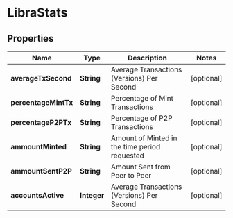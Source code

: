 # LibraStats

## Properties
Name | Type | Description | Notes
------------ | ------------- | ------------- | -------------
**averageTxSecond** | **String** | Average Transactions (Versions) Per Second |  [optional]
**percentageMintTx** | **String** | Percentage of Mint Transactions |  [optional]
**percentageP2PTx** | **String** | Percentage of P2P Transactions |  [optional]
**ammountMinted** | **String** | Amount of Minted in the time period requested |  [optional]
**ammountSentP2P** | **String** | Amount Sent from Peer to Peer |  [optional]
**accountsActive** | **Integer** | Average Transactions (Versions) Per Second |  [optional]
